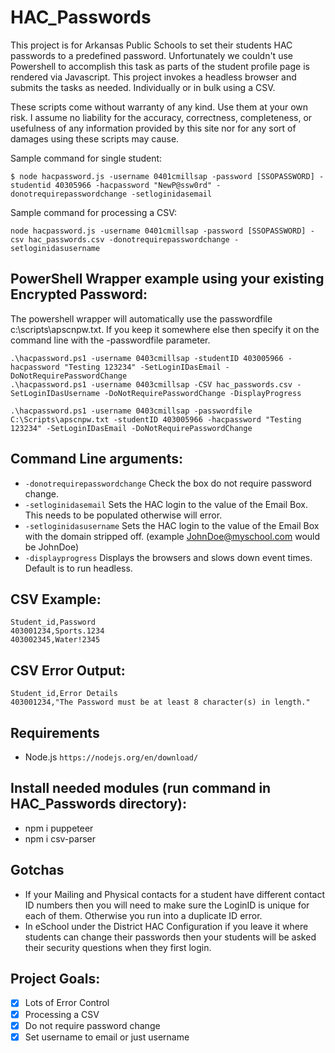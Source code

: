 # HAC_Passwords

This project is for Arkansas Public Schools to set their students HAC passwords to a predefined password.  Unfortunately we couldn't use Powershell to accomplish this task as parts of the student profile page is rendered via Javascript. This project invokes a headless browser and submits the tasks as needed. Individually or in bulk using a CSV.

These scripts come without warranty of any kind. Use them at your own risk. I assume no liability for the accuracy, correctness, completeness, or usefulness of any information provided by this site nor for any sort of damages using these scripts may cause.

Sample command for single student:
````
$ node hacpassword.js -username 0401cmillsap -password [SSOPASSWORD] -studentid 40305966 -hacpassword "NewP@ssw0rd" -donotrequirepasswordchange -setloginidasemail
````

Sample command for processing a CSV:
````
node hacpassword.js -username 0401cmillsap -password [SSOPASSWORD] -csv hac_passwords.csv -donotrequirepasswordchange -setloginidasusername
````

## PowerShell Wrapper example using your existing Encrypted Password:
The powershell wrapper will automatically use the passwordfile c:\scripts\apscnpw.txt. If you keep it somewhere else then specify it on the command line with the -passwordfile parameter.
````
.\hacpassword.ps1 -username 0403cmillsap -studentID 403005966 -hacpassword "Testing 123234" -SetLoginIDasEmail -DoNotRequirePasswordChange
.\hacpassword.ps1 -username 0403cmillsap -CSV hac_passwords.csv -SetLoginIDasUsername -DoNotRequirePasswordChange -DisplayProgress

.\hacpassword.ps1 -username 0403cmillsap -passwordfile C:\Scripts\apscnpw.txt -studentID 403005966 -hacpassword "Testing 123234" -SetLoginIDasEmail -DoNotRequirePasswordChange
````

## Command Line arguments:
- `-donotrequirepasswordchange` Check the box do not require password change.
- `-setloginidasemail` Sets the HAC login to the value of the Email Box. This needs to be populated otherwise will error.
- `-setloginidasusername` Sets the HAC login to the value of the Email Box with the domain stripped off. (example JohnDoe@myschool.com would be JohnDoe)
- `-displayprogress` Displays the browsers and slows down event times. Default is to run headless.

## CSV Example:
````
Student_id,Password
403001234,Sports.1234
403002345,Water!2345
````

## CSV Error Output:
````
Student_id,Error Details
403001234,"The Password must be at least 8 character(s) in length."
````

## Requirements
* Node.js `https://nodejs.org/en/download/`

## Install needed modules (run command in HAC_Passwords directory):
* npm i puppeteer
* npm i csv-parser

## Gotchas
- If your Mailing and Physical contacts for a student have different contact ID numbers then you will need to make sure the LoginID is unique for each of them. Otherwise you run into a duplicate ID error.
- In eSchool under the District HAC Configuration if you leave it where students can change their passwords then your students will be asked their security questions when they first login.

## Project Goals:
- [x] Lots of Error Control
- [x] Processing a CSV
- [X] Do not require password change
- [x] Set username to email or just username
